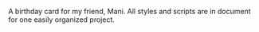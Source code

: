 A birthday card for my friend, Mani. All styles and scripts are in document for one easily organized project.
